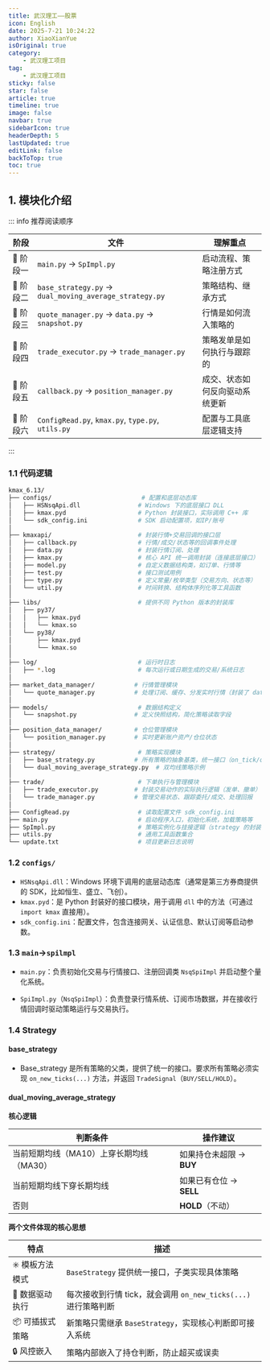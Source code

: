 ```yaml
---
title: 武汉理工——股票
icon: English
date: 2025-7-21 10:24:22
author: XiaoXianYue
isOriginal: true
category: 
    - 武汉理工项目
tag:
    - 武汉理工项目
sticky: false
star: false
article: true
timeline: true
image: false
navbar: true
sidebarIcon: true
headerDepth: 5
lastUpdated: true
editLink: false
backToTop: true
toc: true
---
```


## 1. 模块化介绍

::: info 推荐阅读顺序

| 阶段     | 文件                                                   | 理解重点                       |
| -------- | ------------------------------------------------------ | ------------------------------ |
| 🌱 阶段一 | `main.py` → `SpImpl.py`                                | 启动流程、策略注册方式         |
| 🌱 阶段二 | `base_strategy.py` → `dual_moving_average_strategy.py` | 策略结构、继承方式             |
| 🌿 阶段三 | `quote_manager.py` → `data.py` → `snapshot.py`         | 行情是如何流入策略的           |
| 🌿 阶段四 | `trade_executor.py` → `trade_manager.py`               | 策略发单是如何执行与跟踪的     |
| 🌳 阶段五 | `callback.py` → `position_manager.py`                  | 成交、状态如何反向驱动系统更新 |
| 🌳 阶段六 | `ConfigRead.py`, `kmax.py`, `type.py`, `utils.py`      | 配置与工具底层逻辑支持         |

:::



### 1.1 代码逻辑

```bash
kmax_6.13/
├── configs/                         # 配置和底层动态库
│   ├── HSNsqApi.dll                # Windows 下的底层接口 DLL
│   ├── kmax.pyd                    # Python 封装接口，实际调用 C++ 库
│   └── sdk_config.ini              # SDK 启动配置项，如IP/账号
│
├── kmaxapi/                        # 封装行情+交易回调的接口层
│   ├── callback.py                 # 行情/成交/状态等的回调事件处理
│   ├── data.py                     # 封装行情订阅、处理
│   ├── kmax.py                     # 核心 API 统一调用封装（连接底层接口）
│   ├── model.py                    # 自定义数据结构类，如订单、行情等
│   ├── test.py                     # 接口测试用例
│   ├── type.py                     # 定义常量/枚举类型（交易方向、状态等）
│   └── util.py                     # 时间转换、结构体序列化等工具函数
│
├── libs/                           # 提供不同 Python 版本的封装库
│   ├── py37/
│   │   ├── kmax.pyd
│   │   └── kmax.so
│   └── py38/
│       ├── kmax.pyd
│       └── kmax.so
│
├── log/                            # 运行时日志
│   ├── *.log                       # 每次运行或日期生成的交易/系统日志
│
├── market_data_manager/           # 行情管理模块
│   └── quote_manager.py           # 处理订阅、缓存、分发实时行情（封装了 data.py）
│
├── models/                         # 数据结构定义
│   └── snapshot.py                # 定义快照结构，简化策略读取字段
│
├── position_data_manager/         # 仓位管理模块
│   └── position_manager.py        # 实时更新账户资产/仓位状态
│
├── strategy/                       # 策略实现模块
│   ├── base_strategy.py           # 所有策略的抽象基类，统一接口（on_tick/on_bar等）
│   └── dual_moving_average_strategy.py  # 双均线策略示例
│
├── trade/                          # 下单执行与管理模块
│   ├── trade_executor.py          # 封装交易动作的实际执行逻辑（发单、撤单）
│   └── trade_manager.py           # 管理交易状态、跟踪委托/成交、处理回报
│
├── ConfigRead.py                   # 读取配置文件 sdk_config.ini
├── main.py                         # 启动程序入口，初始化系统，加载策略等
├── SpImpl.py                       # 策略实例化与挂接逻辑（strategy 的封装者）
├── utils.py                        # 通用工具函数集合
└── update.txt                      # 项目更新日志说明
```



### 1.2 `configs/`

- `HSNsqApi.dll`：Windows 环境下调用的底层动态库（通常是第三方券商提供的 SDK，比如恒生、盛立、飞创）。
- `kmax.pyd`：是 Python 封装好的接口模块，用于调用 `dll` 中的方法（可通过 `import kmax` 直接用）。
- `sdk_config.ini`：配置文件，包含连接网关、认证信息、默认订阅等启动参数。



### 1.3 `main`->`spilmpl`

- `main.py`：负责初始化交易与行情接口、注册回调类 `NsqSpiImpl` 并启动整个量化系统。

- `SpiImpl.py`（`NsqSpiImpl`）：负责登录行情系统、订阅市场数据，并在接收行情回调时驱动策略运行与交易执行。



### 1.4 Strategy

#### base_strategy

- Base_strategy 是所有策略的父类，提供了统一的接口。要求所有策略必须实现 `on_new_ticks(...)` 方法，并返回 `TradeSignal`（`BUY/SELL/HOLD`）。

#### dual_moving_average_strategy

**核心逻辑**

| 判断条件                                 | 操作建议                 |
| ---------------------------------------- | ------------------------ |
| 当前短期均线（MA10）上穿长期均线（MA30） | 如果持仓未超限 → **BUY** |
| 当前短期均线下穿长期均线                 | 如果已有仓位 → **SELL**  |
| 否则                                     | **HOLD**（不动）         |

**两个文件体现的核心思想**

| 特点           | 描述                                                         |
| -------------- | ------------------------------------------------------------ |
| ✳️ 模板方法模式 | `BaseStrategy` 提供统一接口，子类实现具体策略                |
| 🔁 数据驱动执行 | 每次接收到行情 tick，就会调用 `on_new_ticks(...)` 进行策略判断 |
| 📦 可插拔式策略 | 新策略只需继承 `BaseStrategy`，实现核心判断即可接入系统      |
| 🔒 风控嵌入     | 策略内部嵌入了持仓判断，防止超买或误卖                       |